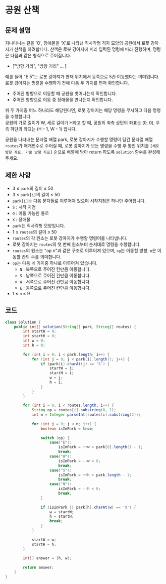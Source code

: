 # 공원 산책

## 문제 설명
지나다니는 길을 'O', 장애물을 'X'로 나타낸 직사각형 격자 모양의 공원에서 로봇 강아지가 산책을 하려합니다. 산책은 로봇 강아지에 미리 입력된 명령에 따라 진행하며, 명령은 다음과 같은 형식으로 주어집니다.

- ["방향 거리", "방향 거리" … ]

예를 들어 "E 5"는 로봇 강아지가 현재 위치에서 동쪽으로 5칸 이동했다는 의미입니다. 로봇 강아지는 명령을 수행하기 전에 다음 두 가지를 먼저 확인합니다.

- 주어진 방향으로 이동할 때 공원을 벗어나는지 확인합니다.
- 주어진 방향으로 이동 중 장애물을 만나는지 확인합니다.

위 두 가지중 어느 하나라도 해당된다면, 로봇 강아지는 해당 명령을 무시하고 다음 명령을 수행합니다. <br>
공원의 가로 길이가 W, 세로 길이가 H라고 할 때, 공원의 좌측 상단의 좌표는 (0, 0), 우측 하단의 좌표는 (H - 1, W - 1) 입니다.

공원을 나타내는 문자열 배열 park, 로봇 강아지가 수행할 명령이 담긴 문자열 배열 `routes`가 매개변수로 주어질 때, 로봇 강아지가 모든 명령을 수행 후 놓인 위치를 `[세로 방향 좌표, 가로 방향 좌표]` 순으로 배열에 담아 return 하도록 `solution` 함수를 완성해주세요.

## 제한 사항
- 3 ≤ `park`의 길이 ≤ 50
- 3 ≤ `park[i]`의 길이 ≤ 50
- `park[i]`는 다음 문자들로 이루어져 있으며 시작지점은 하나만 주어집니다.
- `S` : 시작 지점
- `O` : 이동 가능한 통로
- `X` : 장애물
- `park`는 직사각형 모양입니다.
- 1 ≤ `routes`의 길이 ≤ 50
- `routes`의 각 원소는 로봇 강아지가 수행할 명령어를 나타냅니다.
- 로봇 강아지는 `routes`의 첫 번째 원소부터 순서대로 명령을 수행합니다.
- `routes`의 원소는 "op n"과 같은 구조로 이루어져 있으며, `op`는 이동할 방향, `n`은 이동할 칸의 수를 의미합니다.
- `op`는 다음 네 가지중 하나로 이루어져 있습니다.
  - `N` : 북쪽으로 주어진 칸만큼 이동합니다.
  - `S` : 남쪽으로 주어진 칸만큼 이동합니다.
  - `W` : 서쪽으로 주어진 칸만큼 이동합니다.
  - `E` : 동쪽으로 주어진 칸만큼 이동합니다.
- 1 ≤ `n` ≤ 9

## 코드
```java
class Solution {
    public int[] solution(String[] park, String[] routes) {
        int startW = 0;
        int startH = 0;
        int w = 0;
        int h = 0;
        
        for (int i = 0; i < park.length; i++) {
            for (int j = 0; j < park[i].length(); j++) {
                if (park[i].charAt(j) == 'S') {
                    startW = j;
                    startH = i;
                    w = j;
                    h = i;
                }
            }
        }
        
        for (int i = 0; i < routes.length; i++) {
            String op = routes[i].substring(0, 1);
            int n = Integer.parseInt(routes[i].substring(2));
            
            for (int j = 0; j < n; j++) {
                boolean isInPark = true;
                
                switch (op) {
                    case("E"):
                        isInPark = ++w > park[0].length() - 1;
                        break;
                    case("W"):
                        isInPark = --w < 0;
                        break;
                    case("S"):
                        isInPark = ++h > park.length - 1;
                        break;
                    case("N"):
                        isInPark = --h < 0;
                        break;
                }
                
                if (isInPark || park[h].charAt(w) == 'X') {
                    w = startW;
                    h = startH; 
                    break;
                }
            }
            
            startW = w;
            startH = h;
        }
        
        int[] answer = {h, w};
        
        return answer;
    }
}
```